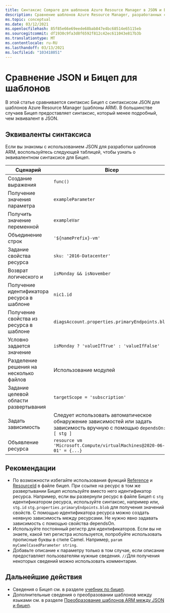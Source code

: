 ```yaml
---
title: Синтаксис Compare для шаблонов Azure Resource Manager в JSON и Бицеп
description: Сравнение шаблонов Azure Resource Manager, разработанных с помощью JSON и Бицеп, и показано, как выполнять преобразование между языками.
ms.topic: conceptual
ms.date: 03/12/2021
ms.openlocfilehash: 85f85e66e69eede68bab847e4bc68514e65115eb
ms.sourcegitcommit: df1930c9fa3d8f6592f812c42ec611043e817b3b
ms.translationtype: MT
ms.contentlocale: ru-RU
ms.lasthandoff: 03/13/2021
ms.locfileid: "103418051"
---
```

# <a name="comparing-json-and-bicep-for-templates"></a>Сравнение JSON и Бицеп для шаблонов

В этой статье сравнивается синтаксис Бицеп с синтаксисом JSON для шаблонов Azure Resource Manager (шаблоны ARM). В большинстве случаев Бицеп предоставляет синтаксис, который менее подробный, чем эквивалент в JSON.

## <a name="syntax-equivalents"></a>Эквиваленты синтаксиса

Если вы знакомы с использованием JSON для разработки шаблонов ARM, воспользуйтесь следующей таблицей, чтобы узнать о эквивалентном синтаксисе для Бицеп.

| Сценарий | Bicep | JSON |
| -------- | ------------ | ----- |
| Создание выражения | `func()` | `"[func()]"` |
| Получение значения параметра | `exampleParameter` | `[parameters('exampleParameter'))]` |
| Получить значение переменной | `exampleVar` | `[variables('exampleVar'))]` |
| Объединение строк | `'${namePrefix}-vm'` | `[concat(parameters('namePrefix'), '-vm')]` |
| Задание свойства ресурса | `sku: '2016-Datacenter'` | `"sku": "2016-Datacenter",` |
| Возврат логического и | `isMonday && isNovember` | `[and(parameter('isMonday'), parameter('isNovember'))]` |
| Получение идентификатора ресурса в шаблоне | `nic1.id` | `[resourceId('Microsoft.Network/networkInterfaces', variables('nic1Name'))]` |
| Получение свойства из ресурса в шаблоне | `diagsAccount.properties.primaryEndpoints.blob` | `[reference(resourceId('Microsoft.Storage/storageAccounts', variables('diagStorageAccountName'))).primaryEndpoints.blob]` |
| Условно задается значение | `isMonday ? 'valueIfTrue' : 'valueIfFalse'` | `[if(parameters('isMonday'), 'valueIfTrue', 'valueIfFalse')]` |
| Разделение решения на несколько файлов | Использование модулей | Использование связанных шаблонов |
| Задание целевой области развертывания | `targetScope = 'subscription'` | `"$schema": "https://schema.management.azure.com/schemas/2018-05-01/subscriptionDeploymentTemplate.json#"` |
| Задать зависимость | Следует использовать автоматическое обнаружение зависимостей или задать зависимость вручную с помощью `dependsOn: [ stg ]` | `"dependsOn": ["[resourceId('Microsoft.Storage/storageAccounts', 'parameters('storageAccountName'))]"]` |
| Объявление ресурса | `resource vm 'Microsoft.Compute/virtualMachines@2020-06-01' = {...}` | `"resources": [ { "type": "Microsoft.Compute/virtualMachines", "apiVersion": "2020-06-01", ... } ]` |

## <a name="recommendations"></a>Рекомендации

* По возможности избегайте использования функций [Reference](template-functions-resource.md#reference) и [ResourceId](template-functions-resource.md#resourceid) в файле бицеп. При ссылке на ресурс в том же развертывании Бицеп используйте вместо него идентификатор ресурса. Например, если вы развернули ресурс в файле Бицеп с `stg` идентификатором ресурса, используйте синтаксис, например или, `stg.id` `stg.properties.primaryEndpoints.blob` для получения значений свойств. С помощью идентификатора ресурса можно создать неявную зависимость между ресурсами. Не нужно явно задавать зависимость с помощью свойства dependsOn.
* Используйте постоянный регистр для идентификаторов. Если вы не знаете, какой тип регистра используется, попробуйте использовать прописные буквы в стиле Camel. Например, `param myCamelCasedParameter string`.
* Добавьте описание к параметру только в том случае, если описание предоставляет пользователям нужные сведения. `//`Для получения некоторых сведений можно использовать комментарии.

## <a name="next-steps"></a>Дальнейшие действия

* Сведения о Бицеп см. в разделе [учебник по бицеп](./bicep-tutorial-create-first-bicep.md).
* Дополнительные сведения о преобразовании шаблонов между языками см. в разделе [Преобразование шаблонов ARM между JSON и бицеп](bicep-decompile.md).
